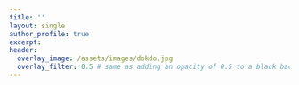 ```yaml
---
title: ''
layout: single
author_profile: true
excerpt:
header:
  overlay_image: /assets/images/dokdo.jpg
  overlay_filter: 0.5 # same as adding an opacity of 0.5 to a black background
---
```

